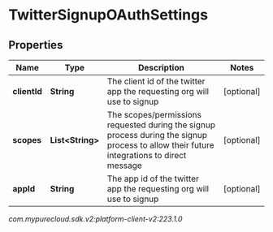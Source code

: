 # TwitterSignupOAuthSettings


## Properties

| Name | Type | Description | Notes |
| ------------ | ------------- | ------------- | ------------- |
| **clientId** | **String** | The client id of the twitter app the requesting org will use to signup |  [optional] |
| **scopes** | **List&lt;String&gt;** | The scopes/permissions requested during the signup process during the signup process to allow their future integrations to direct message |  [optional] |
| **appId** | **String** | The app id of the twitter app the requesting org will use to signup |  [optional] |




_com.mypurecloud.sdk.v2:platform-client-v2:223.1.0_
